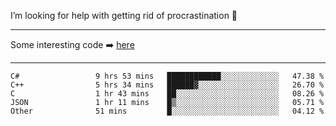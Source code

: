 I’m looking for help with getting rid of procrastination 🤔

-----

Some interesting code :arrow_right: [here](https://github.com/zhen8838/playground)

-----

<!--START_SECTION:waka-->

```text
C#                 9 hrs 53 mins   ████████████░░░░░░░░░░░░░   47.38 %
C++                5 hrs 34 mins   ██████▓░░░░░░░░░░░░░░░░░░   26.70 %
C                  1 hr 43 mins    ██░░░░░░░░░░░░░░░░░░░░░░░   08.26 %
JSON               1 hr 11 mins    █▒░░░░░░░░░░░░░░░░░░░░░░░   05.71 %
Other              51 mins         █░░░░░░░░░░░░░░░░░░░░░░░░   04.12 %
```

<!--END_SECTION:waka-->

<!--
**zhen8838/zhen8838** is a ✨ _special_ ✨ repository because its `README.md` (this file) appears on your GitHub profile.

Here are some ideas to get you started:

- 🔭 I’m currently working on ...
- 🌱 I’m currently learning ...
- 👯 I’m looking to collaborate on ...
 ...
- 💬 Ask me about ...
- 📫 How to reach me: ...
- 😄 Pronouns: ...
- ⚡ Fun fact: ...
-->
